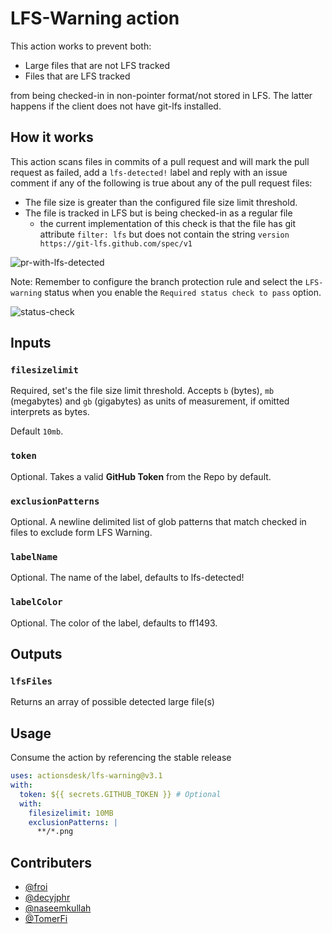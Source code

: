 # LFS-Warning action

This action works to prevent both:

- Large files that are not LFS tracked
- Files that are LFS tracked

from being checked-in in non-pointer format/not stored in LFS. The latter happens if the client does not have git-lfs installed.

## How it works

This action scans files in commits of a pull request and will mark the pull request as failed, add a `lfs-detected!` label and reply with an issue comment if any of the following is true about any of the pull request files:

- The file size is greater than the configured file size limit threshold.
- The file is tracked in LFS but is being checked-in as a regular file
  - the current implementation of this check is that the file has git attribute `filter: lfs` but does not contain the string `version https://git-lfs.github.com/spec/v1`

![pr-with-lfs-detected](https://user-images.githubusercontent.com/5770369/77542326-4cc7a400-6ea6-11ea-9d16-aa99be9b3240.png)

Note: Remember to configure the branch protection rule and select the `LFS-warning` status when you enable the `Required status check to pass` option.

![status-check](https://user-images.githubusercontent.com/5770369/77543439-fc514600-6ea7-11ea-8b33-ac9dedd98fd4.png)

## Inputs

### `filesizelimit`

Required, set's the file size limit threshold. Accepts `b` (bytes), `mb` (megabytes) and `gb` (gigabytes) as units of measurement, if omitted interprets as bytes.

Default `10mb`.

### `token`

Optional. Takes a valid **GitHub Token** from the Repo by default.

### `exclusionPatterns`

Optional. A newline delimited list of glob patterns that match checked in files to exclude form LFS Warning.

### `labelName`

Optional. The name of the label, defaults to lfs-detected!

### `labelColor`

Optional. The color of the label, defaults to ff1493.

## Outputs

### `lfsFiles`

Returns an array of possible detected large file(s)

## Usage

Consume the action by referencing the stable release

```yaml
uses: actionsdesk/lfs-warning@v3.1
with:
  token: ${{ secrets.GITHUB_TOKEN }} # Optional
  with:
    filesizelimit: 10MB
    exclusionPatterns: |
      **/*.png
```

## Contributers

- [@froi](https://github.com/froi)
- [@decyjphr](https://github.com/decyjphr)
- [@naseemkullah](https://github.com/naseemkullah)
- [@TomerFi](https://github.com/TomerFi)
